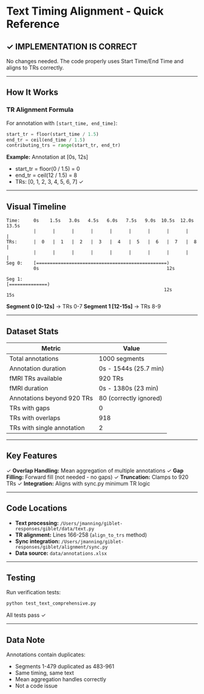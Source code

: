 # Text Timing Alignment - Quick Reference

## ✓ IMPLEMENTATION IS CORRECT

No changes needed. The code properly uses Start Time/End Time and aligns to TRs correctly.

---

## How It Works

### TR Alignment Formula

For annotation with `[start_time, end_time]`:

```python
start_tr = floor(start_time / 1.5)
end_tr = ceil(end_time / 1.5)
contributing_trs = range(start_tr, end_tr)
```

**Example:** Annotation at [0s, 12s]
- start_tr = floor(0 / 1.5) = 0
- end_tr = ceil(12 / 1.5) = 8
- TRs: [0, 1, 2, 3, 4, 5, 6, 7] ✓

---

## Visual Timeline

```
Time:     0s    1.5s   3.0s   4.5s   6.0s   7.5s   9.0s  10.5s  12.0s  13.5s
          |      |      |      |      |      |      |      |      |      |
TRs:      |  0   |  1   |  2   |  3   |  4   |  5   |  6   |  7   |  8   |
          |      |      |      |      |      |      |      |      |      |
Seg 0:    [================================================)
          0s                                               12s

Seg 1:                                                     [==============)
                                                          12s            15s
```

**Segment 0 [0-12s]** → TRs 0-7
**Segment 1 [12-15s]** → TRs 8-9

---

## Dataset Stats

| Metric | Value |
|--------|-------|
| Total annotations | 1000 segments |
| Annotation duration | 0s - 1544s (25.7 min) |
| fMRI TRs available | 920 TRs |
| fMRI duration | 0s - 1380s (23 min) |
| Annotations beyond 920 TRs | 80 (correctly ignored) |
| TRs with gaps | 0 |
| TRs with overlaps | 918 |
| TRs with single annotation | 2 |

---

## Key Features

✓ **Overlap Handling:** Mean aggregation of multiple annotations
✓ **Gap Filling:** Forward fill (not needed - no gaps)
✓ **Truncation:** Clamps to 920 TRs
✓ **Integration:** Aligns with sync.py minimum TR logic

---

## Code Locations

- **Text processing:** `/Users/jmanning/giblet-responses/giblet/data/text.py`
- **TR alignment:** Lines 166-258 (`align_to_trs` method)
- **Sync integration:** `/Users/jmanning/giblet-responses/giblet/alignment/sync.py`
- **Data source:** `data/annotations.xlsx`

---

## Testing

Run verification tests:
```bash
python test_text_comprehensive.py
```

All tests pass ✓

---

## Data Note

Annotations contain duplicates:
- Segments 1-479 duplicated as 483-961
- Same timing, same text
- Mean aggregation handles correctly
- Not a code issue

